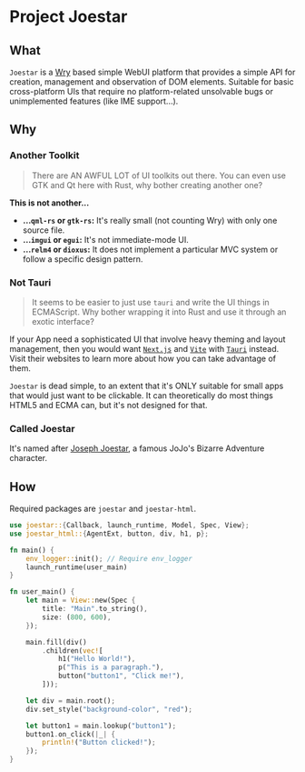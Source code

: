 # Project Joestar

## What

`Joestar` is a [Wry](https://crates.io/crates/wry) based simple WebUI platform that provides a simple API for creation, management and observation of DOM elements. Suitable for basic cross-platform UIs that require no platform-related unsolvable bugs or unimplemented features (like IME support...).

## Why

### Another Toolkit

> There are AN AWFUL LOT of UI toolkits out there. You can even use GTK and Qt here with Rust, why bother creating another one?

**This is not another...**

* **...`qml-rs` or `gtk-rs`:** It's really small (not counting Wry) with only one source file.
* **...`imgui` or `egui`:** It's not immediate-mode UI.
* **...`relm4` or `dioxus`:** It does not implement a particular MVC system or follow a specific design pattern.

### Not Tauri

> It seems to be easier to just use `tauri` and write the UI things in ECMAScript. Why bother wrapping it into Rust and use it through an exotic interface?

If your App need a sophisticated UI that involve heavy theming and layout management, then you would want [`Next.js`](https://nextjs.org/) and [`Vite`](https://vitejs.dev/) with [`Tauri`](http://tauri.app) instead. Visit their websites to learn more about how you can take advantage of them.

`Joestar` is dead simple, to an extent that it's ONLY suitable for small apps that would just want to be clickable. It can theoretically do most things HTML5 and ECMA can, but it's not designed for that.

### Called Joestar

It's named after [Joseph Joestar](https://jojo.fandom.com/wiki/Joseph_Joestar), a famous JoJo's Bizarre Adventure character.

## How

Required packages are `joestar` and `joestar-html`.

```Rust
use joestar::{Callback, launch_runtime, Model, Spec, View};
use joestar_html::{AgentExt, button, div, h1, p};

fn main() {
    env_logger::init(); // Require env_logger
    launch_runtime(user_main)
}

fn user_main() {
    let main = View::new(Spec {
        title: "Main".to_string(),
        size: (800, 600),
    });

    main.fill(div()
        .children(vec![
            h1("Hello World!"),
            p("This is a paragraph."),
            button("button1", "Click me!"),
        ]));

    let div = main.root();
    div.set_style("background-color", "red");

    let button1 = main.lookup("button1");
    button1.on_click(|_| {
        println!("Button clicked!");
    });
}
```